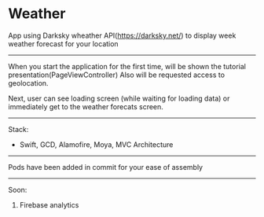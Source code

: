 # Weather

App using Darksky wheather API(https://darksky.net/) to display week weather forecast for your location
***

When you start the application for the first time, will be shown the tutorial presentation(PageViewController)
Also will be requested access to geolocation.

Next, user can see loading screen (while waiting for loading data) or immediately get to the weather forecats screen.
***
Stack: 
* Swift, GCD, Alamofire, Moya, MVC Architecture

***

Pods have been added in commit for your ease of assembly

***
Soon: 
1) Firebase analytics 

